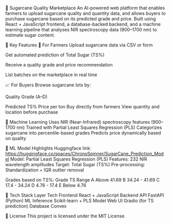 🌾 Sugarcane Quality Marketplace
An AI-powered web platform that enables farmers to upload sugarcane quality and quantity data, and allows buyers to purchase sugarcane based on its predicted grade and price. Built using React + JavaScript frontend, a database-backed backend, and a machine learning pipeline that analyses NIR spectroscopy data (900–1700 nm) to estimate sugar content.

🛒 Key Features
🔬 For Farmers
Upload sugarcane data via CSV or form

Get automated prediction of Total Sugar (TS%)

Receive a quality grade and price recommendation

List batches on the marketplace in real time

📈 For Buyers
Browse sugarcane lots by:

Quality Grade (A–D)

Predicted TS%
Price per ton
Buy directly from farmers
View quantity and location before purchase

🤖 Machine Learning
Uses NIR (Near-Infrared) spectroscopy features (900–1700 nm)
Trained with Partial Least Squares Regression (PLS)
Categorizes sugarcane into percentile-based grades
Predicts price dynamically based on quality

🧠 ML Model Highlights
Huggingface link: https://huggingface.co/spaces/ChronoSpinner/SugarCane_Prediction_Model
Model: Partial Least Squares Regression (PLS)
Features: 232 NIR wavelength amplitudes
Target: Total Sugar (TS%)
Pre-processing: Standardization + IQR outlier removal

Grades based on TS%:
Grade	TS Range
A       Above 41.69
B	34.24 - 41.69
C	17.4  - 34.24
D	4.76  - 17.4
E	Below 4.76


🧩 Tech Stack
Layer	Tech
Frontend	React + JavaScript
Backend API	FastAPI (Python)
ML Inference	Scikit-learn + PLS Model
Web UI		Gradio (for TS prediction)
Database	Convex


📜 License
This project is licensed under the MIT License.
